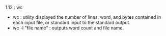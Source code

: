 1.12 : wc

- wc : utility displayed the number of lines, word, and bytes contained in each input file, or standard input to the standard output.
- wc -l "file name" : outputs word count and file name.